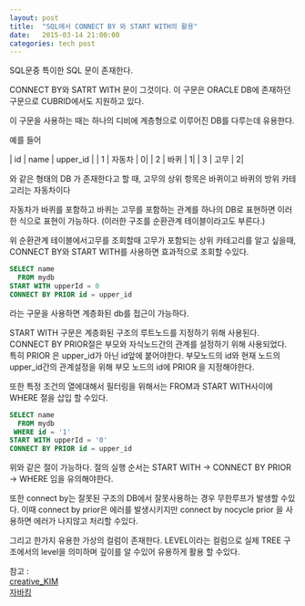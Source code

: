 ```yaml
---
layout: post
title:  "SQL에서 CONNECT BY 와 START WITH의 활용"
date:   2015-03-14 21:00:00
categories: tech post
---
```


SQL문중 특이한 SQL 문이 존재한다.

CONNECT BY와 SATRT WITH 문이 그것이다. 이 구문은 ORACLE DB에 존재하던 구문으로 CUBRID에서도 지원하고 있다.

이 구문을 사용하는 때는 하나의 디비에 계층형으로 이루어진 DB를 다루는데 유용한다.

예를 들어 

| id | name | upper_id |
| 1  | 자동차 | 0|
| 2  | 바퀴 | 1|
| 3  | 고무 | 2|

와 같은 형태의 DB 가 존재한다고 할 때, 고무의 상위 항목은 바퀴이고 바퀴의 방위 카테고리는 자동차이다

자동차가 바퀴를 포함하고 바퀴는 고무를 포함하는 관계를 하나의 DB로 표현하면 이러한 식으로 표현이 가능하다. (이러한 구조를 순환관계 테이블이라고도 부른다.)

위 순환관계 테이블에서고무를 조회할때 고무가 포함되는 상위 카테고리를 알고 싶을때, CONNECT BY와 START WITH를 사용하면 효과적으로 조회할 수있다.<br/>
```sql
SELECT name 
  FROM mydb
START WITH upperId = 0
CONNECT BY PRIOR id = upper_id
```
라는 구문을 사용하면 계층화된 db를 접근이 가능하다.

START WITH 구문은 계층화된 구조의 루트노드를 지정하기 위해 사용된다.
CONNECT BY PRIOR절은 부모와 자식노드간의 관계를 설정하기 위해 사용되었다. 특히 PRIOR 은 upper\_id가 아닌 id앞에 붙어야한다.  부모노드의 id와 현재 노드의 upper\_id간의 관계설정을 위해 부모 노드의 id에 PRIOR 을 지정해야한다.

또한 특정 조건의 열에대해서 필터링을 위해서는 FROM과 START WITH사이에 WHERE 절을 삽입 할 수있다.
<br/>
```sql
SELECT name
  FROM mydb
 WHERE id = '1'
START WITH upperId = '0'
CONNECT BY PRIOR id = upper_id
```

위와 같은 절이 가능하다. 절의 실행 순서는 START WITH -> CONNECT BY PRIOR -> WHERE 임을 유의해야한다.

또한 connect by는 잘못된 구조의 DB에서 잘못사용하는 경우 무한루프가 발생할 수있다. 이때 connect by prior은 에러를 발생시키지만  connect by nocycle prior 을 사용하면 에러가 나지않고 처리할 수있다.


그리고 한가지 유용한 가상의 컬럼이 존재한다. 
LEVEL이라는 컬럼으로 실제 TREE 구조에서의 level을 의미하며 깊이를 알 수있어 유용하게 활용 할 수있다.

참고 : 
<br/>
[creative_KIM](http://egloos.zum.com/crekim/v/2955373)
<br/>
[자바킹](http://javaking75.blog.me/220010605201)
